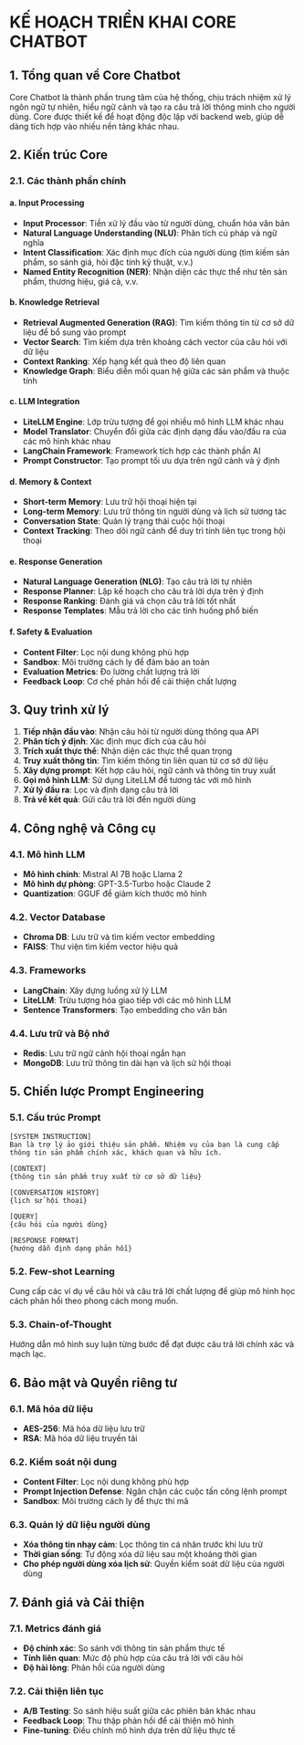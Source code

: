 # KẾ HOẠCH TRIỂN KHAI CORE CHATBOT

## 1. Tổng quan về Core Chatbot

Core Chatbot là thành phần trung tâm của hệ thống, chịu trách nhiệm xử lý ngôn ngữ tự nhiên, hiểu ngữ cảnh và tạo ra câu trả lời thông minh cho người dùng. Core được thiết kế để hoạt động độc lập với backend web, giúp dễ dàng tích hợp vào nhiều nền tảng khác nhau.

## 2. Kiến trúc Core

### 2.1. Các thành phần chính

#### a. Input Processing
- **Input Processor**: Tiền xử lý đầu vào từ người dùng, chuẩn hóa văn bản
- **Natural Language Understanding (NLU)**: Phân tích cú pháp và ngữ nghĩa
- **Intent Classification**: Xác định mục đích của người dùng (tìm kiếm sản phẩm, so sánh giá, hỏi đặc tính kỹ thuật, v.v.)
- **Named Entity Recognition (NER)**: Nhận diện các thực thể như tên sản phẩm, thương hiệu, giá cả, v.v.

#### b. Knowledge Retrieval
- **Retrieval Augmented Generation (RAG)**: Tìm kiếm thông tin từ cơ sở dữ liệu để bổ sung vào prompt
- **Vector Search**: Tìm kiếm dựa trên khoảng cách vector của câu hỏi với dữ liệu
- **Context Ranking**: Xếp hạng kết quả theo độ liên quan
- **Knowledge Graph**: Biểu diễn mối quan hệ giữa các sản phẩm và thuộc tính

#### c. LLM Integration
- **LiteLLM Engine**: Lớp trừu tượng để gọi nhiều mô hình LLM khác nhau
- **Model Translator**: Chuyển đổi giữa các định dạng đầu vào/đầu ra của các mô hình khác nhau
- **LangChain Framework**: Framework tích hợp các thành phần AI
- **Prompt Constructor**: Tạo prompt tối ưu dựa trên ngữ cảnh và ý định

#### d. Memory & Context
- **Short-term Memory**: Lưu trữ hội thoại hiện tại
- **Long-term Memory**: Lưu trữ thông tin người dùng và lịch sử tương tác
- **Conversation State**: Quản lý trạng thái cuộc hội thoại
- **Context Tracking**: Theo dõi ngữ cảnh để duy trì tính liên tục trong hội thoại

#### e. Response Generation
- **Natural Language Generation (NLG)**: Tạo câu trả lời tự nhiên
- **Response Planner**: Lập kế hoạch cho câu trả lời dựa trên ý định
- **Response Ranking**: Đánh giá và chọn câu trả lời tốt nhất
- **Response Templates**: Mẫu trả lời cho các tình huống phổ biến

#### f. Safety & Evaluation
- **Content Filter**: Lọc nội dung không phù hợp
- **Sandbox**: Môi trường cách ly để đảm bảo an toàn
- **Evaluation Metrics**: Đo lường chất lượng trả lời
- **Feedback Loop**: Cơ chế phản hồi để cải thiện chất lượng

## 3. Quy trình xử lý

1. **Tiếp nhận đầu vào**: Nhận câu hỏi từ người dùng thông qua API
2. **Phân tích ý định**: Xác định mục đích của câu hỏi
3. **Trích xuất thực thể**: Nhận diện các thực thể quan trọng
4. **Truy xuất thông tin**: Tìm kiếm thông tin liên quan từ cơ sở dữ liệu
5. **Xây dựng prompt**: Kết hợp câu hỏi, ngữ cảnh và thông tin truy xuất
6. **Gọi mô hình LLM**: Sử dụng LiteLLM để tương tác với mô hình
7. **Xử lý đầu ra**: Lọc và định dạng câu trả lời
8. **Trả về kết quả**: Gửi câu trả lời đến người dùng

## 4. Công nghệ và Công cụ

### 4.1. Mô hình LLM
- **Mô hình chính**: Mistral AI 7B hoặc Llama 2
- **Mô hình dự phòng**: GPT-3.5-Turbo hoặc Claude 2
- **Quantization**: GGUF để giảm kích thước mô hình

### 4.2. Vector Database
- **Chroma DB**: Lưu trữ và tìm kiếm vector embedding
- **FAISS**: Thư viện tìm kiếm vector hiệu quả

### 4.3. Frameworks
- **LangChain**: Xây dựng luồng xử lý LLM
- **LiteLLM**: Trừu tượng hóa giao tiếp với các mô hình LLM
- **Sentence Transformers**: Tạo embedding cho văn bản

### 4.4. Lưu trữ và Bộ nhớ
- **Redis**: Lưu trữ ngữ cảnh hội thoại ngắn hạn
- **MongoDB**: Lưu trữ thông tin dài hạn và lịch sử hội thoại

## 5. Chiến lược Prompt Engineering

### 5.1. Cấu trúc Prompt
```
[SYSTEM INSTRUCTION]
Bạn là trợ lý ảo giới thiệu sản phẩm. Nhiệm vụ của bạn là cung cấp thông tin sản phẩm chính xác, khách quan và hữu ích.

[CONTEXT]
{thông tin sản phẩm truy xuất từ cơ sở dữ liệu}

[CONVERSATION HISTORY]
{lịch sử hội thoại}

[QUERY]
{câu hỏi của người dùng}

[RESPONSE FORMAT]
{hướng dẫn định dạng phản hồi}
```

### 5.2. Few-shot Learning
Cung cấp các ví dụ về câu hỏi và câu trả lời chất lượng để giúp mô hình học cách phản hồi theo phong cách mong muốn.

### 5.3. Chain-of-Thought
Hướng dẫn mô hình suy luận từng bước để đạt được câu trả lời chính xác và mạch lạc.

## 6. Bảo mật và Quyền riêng tư

### 6.1. Mã hóa dữ liệu
- **AES-256**: Mã hóa dữ liệu lưu trữ
- **RSA**: Mã hóa dữ liệu truyền tải

### 6.2. Kiểm soát nội dung
- **Content Filter**: Lọc nội dung không phù hợp
- **Prompt Injection Defense**: Ngăn chặn các cuộc tấn công lệnh prompt
- **Sandbox**: Môi trường cách ly để thực thi mã

### 6.3. Quản lý dữ liệu người dùng
- **Xóa thông tin nhạy cảm**: Lọc thông tin cá nhân trước khi lưu trữ
- **Thời gian sống**: Tự động xóa dữ liệu sau một khoảng thời gian
- **Cho phép người dùng xóa lịch sử**: Quyền kiểm soát dữ liệu của người dùng

## 7. Đánh giá và Cải thiện

### 7.1. Metrics đánh giá
- **Độ chính xác**: So sánh với thông tin sản phẩm thực tế
- **Tính liên quan**: Mức độ phù hợp của câu trả lời với câu hỏi
- **Độ hài lòng**: Phản hồi của người dùng

### 7.2. Cải thiện liên tục
- **A/B Testing**: So sánh hiệu suất giữa các phiên bản khác nhau
- **Feedback Loop**: Thu thập phản hồi để cải thiện mô hình
- **Fine-tuning**: Điều chỉnh mô hình dựa trên dữ liệu thực tế